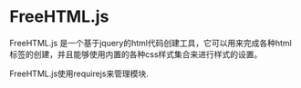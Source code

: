 # FreeHTML.js
FreeHTML.js 是一个基于jquery的html代码创建工具，它可以用来完成各种html标签的创建，并且能够使用内置的各种css样式集合来进行样式的设置。

FreeHTML.js使用requirejs来管理模块.

